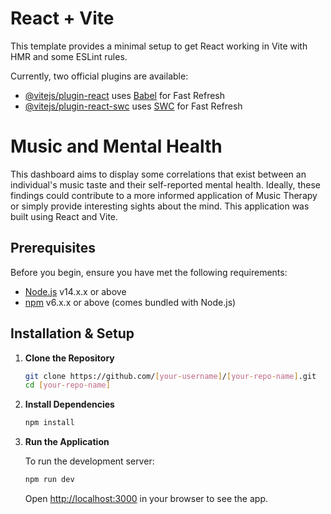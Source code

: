 # React + Vite

This template provides a minimal setup to get React working in Vite with HMR and some ESLint rules.

Currently, two official plugins are available:

- [@vitejs/plugin-react](https://github.com/vitejs/vite-plugin-react/blob/main/packages/plugin-react/README.md) uses [Babel](https://babeljs.io/) for Fast Refresh
- [@vitejs/plugin-react-swc](https://github.com/vitejs/vite-plugin-react-swc) uses [SWC](https://swc.rs/) for Fast Refresh

# Music and Mental Health

This dashboard aims to display some correlations that exist between an individual's music taste and their self-reported mental health. Ideally, these findings could contribute to a more informed application of Music Therapy or simply provide interesting sights about the mind. This application was built using React and Vite.

## Prerequisites

Before you begin, ensure you have met the following requirements:

- [Node.js](https://nodejs.org/) v14.x.x or above
- [npm](https://www.npmjs.com/) v6.x.x or above (comes bundled with Node.js)

## Installation & Setup

1. **Clone the Repository**

   ```bash
   git clone https://github.com/[your-username]/[your-repo-name].git
   cd [your-repo-name]
   ```

2. **Install Dependencies**

   ```bash
   npm install
   ```

3. **Run the Application**

   To run the development server:

   ```bash
   npm run dev
   ```

   Open [http://localhost:3000](http://localhost:3000) in your browser to see the app.
